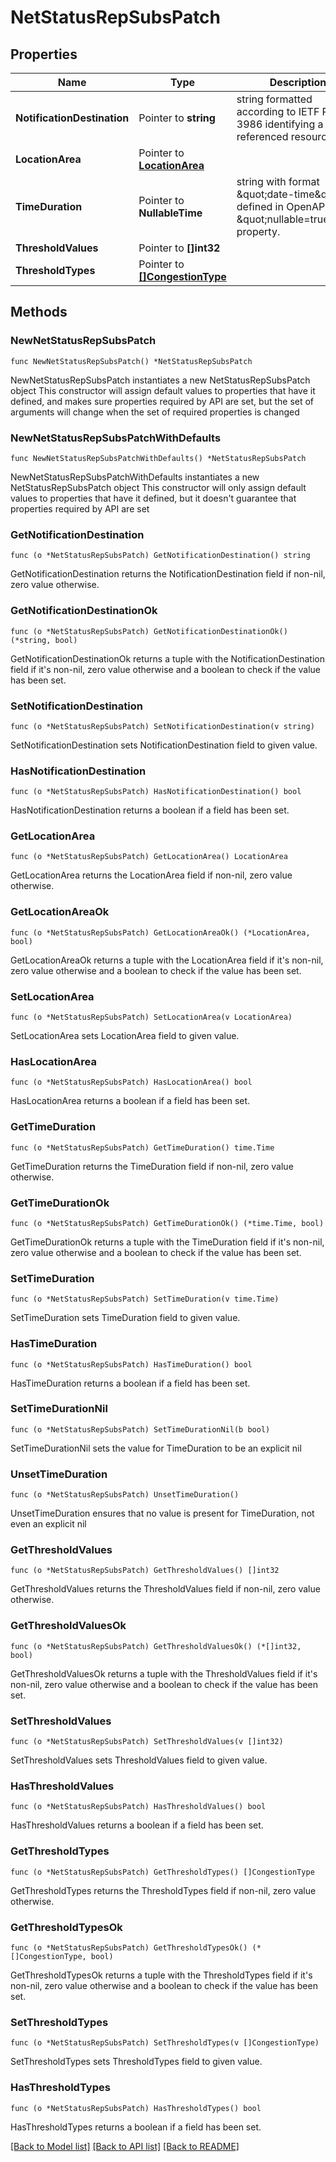 # NetStatusRepSubsPatch

## Properties

Name | Type | Description | Notes
------------ | ------------- | ------------- | -------------
**NotificationDestination** | Pointer to **string** | string formatted according to IETF RFC 3986 identifying a referenced resource. | [optional] 
**LocationArea** | Pointer to [**LocationArea**](LocationArea.md) |  | [optional] 
**TimeDuration** | Pointer to **NullableTime** | string with format \&quot;date-time\&quot; as defined in OpenAPI with \&quot;nullable&#x3D;true\&quot; property. | [optional] 
**ThresholdValues** | Pointer to **[]int32** |  | [optional] 
**ThresholdTypes** | Pointer to [**[]CongestionType**](CongestionType.md) |  | [optional] 

## Methods

### NewNetStatusRepSubsPatch

`func NewNetStatusRepSubsPatch() *NetStatusRepSubsPatch`

NewNetStatusRepSubsPatch instantiates a new NetStatusRepSubsPatch object
This constructor will assign default values to properties that have it defined,
and makes sure properties required by API are set, but the set of arguments
will change when the set of required properties is changed

### NewNetStatusRepSubsPatchWithDefaults

`func NewNetStatusRepSubsPatchWithDefaults() *NetStatusRepSubsPatch`

NewNetStatusRepSubsPatchWithDefaults instantiates a new NetStatusRepSubsPatch object
This constructor will only assign default values to properties that have it defined,
but it doesn't guarantee that properties required by API are set

### GetNotificationDestination

`func (o *NetStatusRepSubsPatch) GetNotificationDestination() string`

GetNotificationDestination returns the NotificationDestination field if non-nil, zero value otherwise.

### GetNotificationDestinationOk

`func (o *NetStatusRepSubsPatch) GetNotificationDestinationOk() (*string, bool)`

GetNotificationDestinationOk returns a tuple with the NotificationDestination field if it's non-nil, zero value otherwise
and a boolean to check if the value has been set.

### SetNotificationDestination

`func (o *NetStatusRepSubsPatch) SetNotificationDestination(v string)`

SetNotificationDestination sets NotificationDestination field to given value.

### HasNotificationDestination

`func (o *NetStatusRepSubsPatch) HasNotificationDestination() bool`

HasNotificationDestination returns a boolean if a field has been set.

### GetLocationArea

`func (o *NetStatusRepSubsPatch) GetLocationArea() LocationArea`

GetLocationArea returns the LocationArea field if non-nil, zero value otherwise.

### GetLocationAreaOk

`func (o *NetStatusRepSubsPatch) GetLocationAreaOk() (*LocationArea, bool)`

GetLocationAreaOk returns a tuple with the LocationArea field if it's non-nil, zero value otherwise
and a boolean to check if the value has been set.

### SetLocationArea

`func (o *NetStatusRepSubsPatch) SetLocationArea(v LocationArea)`

SetLocationArea sets LocationArea field to given value.

### HasLocationArea

`func (o *NetStatusRepSubsPatch) HasLocationArea() bool`

HasLocationArea returns a boolean if a field has been set.

### GetTimeDuration

`func (o *NetStatusRepSubsPatch) GetTimeDuration() time.Time`

GetTimeDuration returns the TimeDuration field if non-nil, zero value otherwise.

### GetTimeDurationOk

`func (o *NetStatusRepSubsPatch) GetTimeDurationOk() (*time.Time, bool)`

GetTimeDurationOk returns a tuple with the TimeDuration field if it's non-nil, zero value otherwise
and a boolean to check if the value has been set.

### SetTimeDuration

`func (o *NetStatusRepSubsPatch) SetTimeDuration(v time.Time)`

SetTimeDuration sets TimeDuration field to given value.

### HasTimeDuration

`func (o *NetStatusRepSubsPatch) HasTimeDuration() bool`

HasTimeDuration returns a boolean if a field has been set.

### SetTimeDurationNil

`func (o *NetStatusRepSubsPatch) SetTimeDurationNil(b bool)`

 SetTimeDurationNil sets the value for TimeDuration to be an explicit nil

### UnsetTimeDuration
`func (o *NetStatusRepSubsPatch) UnsetTimeDuration()`

UnsetTimeDuration ensures that no value is present for TimeDuration, not even an explicit nil
### GetThresholdValues

`func (o *NetStatusRepSubsPatch) GetThresholdValues() []int32`

GetThresholdValues returns the ThresholdValues field if non-nil, zero value otherwise.

### GetThresholdValuesOk

`func (o *NetStatusRepSubsPatch) GetThresholdValuesOk() (*[]int32, bool)`

GetThresholdValuesOk returns a tuple with the ThresholdValues field if it's non-nil, zero value otherwise
and a boolean to check if the value has been set.

### SetThresholdValues

`func (o *NetStatusRepSubsPatch) SetThresholdValues(v []int32)`

SetThresholdValues sets ThresholdValues field to given value.

### HasThresholdValues

`func (o *NetStatusRepSubsPatch) HasThresholdValues() bool`

HasThresholdValues returns a boolean if a field has been set.

### GetThresholdTypes

`func (o *NetStatusRepSubsPatch) GetThresholdTypes() []CongestionType`

GetThresholdTypes returns the ThresholdTypes field if non-nil, zero value otherwise.

### GetThresholdTypesOk

`func (o *NetStatusRepSubsPatch) GetThresholdTypesOk() (*[]CongestionType, bool)`

GetThresholdTypesOk returns a tuple with the ThresholdTypes field if it's non-nil, zero value otherwise
and a boolean to check if the value has been set.

### SetThresholdTypes

`func (o *NetStatusRepSubsPatch) SetThresholdTypes(v []CongestionType)`

SetThresholdTypes sets ThresholdTypes field to given value.

### HasThresholdTypes

`func (o *NetStatusRepSubsPatch) HasThresholdTypes() bool`

HasThresholdTypes returns a boolean if a field has been set.


[[Back to Model list]](../README.md#documentation-for-models) [[Back to API list]](../README.md#documentation-for-api-endpoints) [[Back to README]](../README.md)


